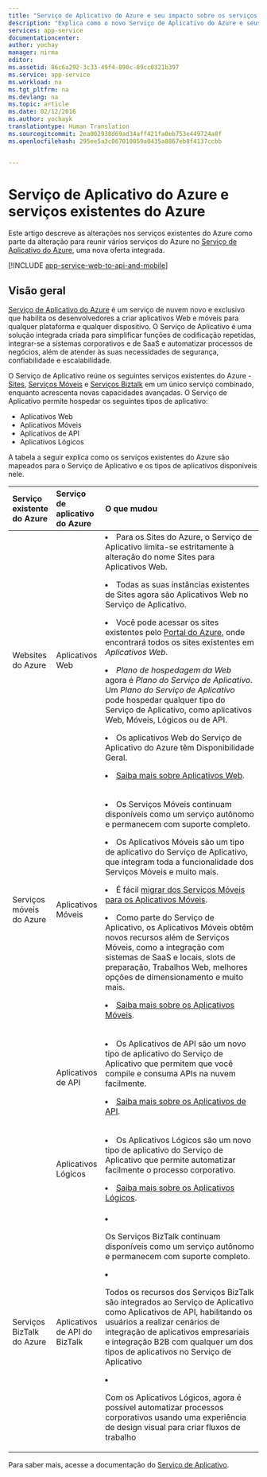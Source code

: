 ```yaml
---
title: "Serviço de Aplicativo do Azure e seu impacto sobre os serviços existentes do Azure"
description: "Explica como o novo Serviço de Aplicativo do Azure e seus recursos afetam os serviços existentes no Azure."
services: app-service
documentationcenter: 
author: yochay
manager: nirma
editor: 
ms.assetid: 86c6a292-3c33-49f4-890c-89cc0321b397
ms.service: app-service
ms.workload: na
ms.tgt_pltfrm: na
ms.devlang: na
ms.topic: article
ms.date: 02/12/2016
ms.author: yochayk
translationtype: Human Translation
ms.sourcegitcommit: 2ea002938d69ad34aff421fa0eb753e449724a8f
ms.openlocfilehash: 295ee5a3c067010059a0435a8867eb8f4137ccbb


---
```

# <a name="azure-app-service-and-existing-azure-services"></a>Serviço de Aplicativo do Azure e serviços existentes do Azure
Este artigo descreve as alterações nos serviços existentes do Azure como parte da alteração para reunir vários serviços do Azure no [Serviço de Aplicativo do Azure](https://azure.microsoft.com/services/app-service/), uma nova oferta integrada.

[!INCLUDE [app-service-web-to-api-and-mobile](../../includes/app-service-web-to-api-and-mobile.md)]

## <a name="overview"></a>Visão geral
[Serviço de Aplicativo do Azure](https://azure.microsoft.com/services/app-service/) é um serviço de nuvem novo e exclusivo que habilita os desenvolvedores a criar aplicativos Web e móveis para qualquer plataforma e qualquer dispositivo. O Serviço de Aplicativo é uma solução integrada criada para simplificar funções de codificação repetidas, integrar-se a sistemas corporativos e de SaaS e automatizar processos de negócios, além de atender às suas necessidades de segurança, confiabilidade e escalabilidade.

O Serviço de Aplicativo reúne os seguintes serviços existentes do Azure - [Sites](https://azure.microsoft.com/services/websites/), [Serviços Móveis](https://azure.microsoft.com/services/mobile-services/) e [Serviços Biztalk](https://azure.microsoft.com/services/biztalk-services/) em um único serviço combinado, enquanto acrescenta novas capacidades avançadas.  O Serviço de Aplicativo permite hospedar os seguintes tipos de aplicativo:

* Aplicativos Web
* Aplicativos Móveis
* Aplicativos de API
* Aplicativos Lógicos

A tabela a seguir explica como os serviços existentes do Azure são mapeados para o Serviço de Aplicativo e os tipos de aplicativos disponíveis nele.

<table>
<thead>
<tr class="header">
<th align="left", style="width:10%">Serviço existente do Azure</th>
<th align="left", style="width:10%">Serviço de aplicativo do Azure</th>
<th align="left", style="width:80%">O que mudou</th>
</tr>
</thead>
<tbody>
<tr class="odd">
<td align="left">Websites do Azure</td>
<td align="left">Aplicativos Web</td>
<td align="left"><li>Para os Sites do Azure, o Serviço de Aplicativo limita-se estritamente à alteração do nome Sites para Aplicativos Web.
<p><li>Todas as suas instâncias existentes de Sites agora são Aplicativos Web no Serviço de Aplicativo.</p>
<p><li>Você pode acessar os sites existentes pelo <a href="http://go.microsoft.com/fwlink/?LinkId=529715">Portal do Azure</a>, onde encontrará todos os sites existentes em <em>Aplicativos Web</em>.</p>
<p><li><em>Plano de hospedagem da Web</em> agora é <em>Plano do Serviço de Aplicativo</em>. Um <em>Plano do Serviço de Aplicativo</em> pode hospedar qualquer tipo do Serviço de Aplicativo, como aplicativos Web, Móveis, Lógicos ou de API.</p>
<p><li>Os aplicativos Web do Serviço de Aplicativo do Azure têm Disponibilidade Geral.</p>
<p><li><a href="http://azure.microsoft.com/services/app-service/web/">Saiba mais sobre Aplicativos Web</a>.</p></td>
</tr>
<tr class="even">
<td align="left">Serviços móveis do Azure</td>
<td align="left">Aplicativos Móveis</td>
<td align="left"><p><li>Os Serviços Móveis continuam disponíveis como um serviço autônomo e permanecem com suporte completo.</p>
<p><li>Os Aplicativos Móveis são um tipo de aplicativo do Serviço de Aplicativo, que integram toda a funcionalidade dos Serviços Móveis e muito mais.</p>
<p><li>É fácil <a href="http://go.microsoft.com/fwlink/?LinkID=724279&clcid=0x409">migrar dos Serviços Móveis para os Aplicativos Móveis</a>.</p>
<p><li>Como parte do Serviço de Aplicativo, os Aplicativos Móveis obtêm novos recursos além de Serviços Móveis, como a integração com sistemas de SaaS e locais, slots de preparação, Trabalhos Web, melhores opções de dimensionamento e muito mais.</p>
<p><li><a href="http://azure.microsoft.com/services/app-service/mobile/">Saiba mais sobre os Aplicativos Móveis</a>.</p>
</tr>
<tr class="odd">
<td align="left"></td>
<td align="left">Aplicativos de API</td>
<td align="left">
<p><li>Os Aplicativos de API são um novo tipo de aplicativo do Serviço de Aplicativo que permitem que você compile e consuma APIs na nuvem facilmente.</p>
<p><li><a href="http://azure.microsoft.com/services/app-service/api/">Saiba mais sobre os Aplicativos de API</a>.</p></td>
</tr>
<tr class="even">
<td align="left"></td>
<td align="left">Aplicativos Lógicos</td>
<td align="left">
<p><li>Os Aplicativos Lógicos são um novo tipo de aplicativo do Serviço de Aplicativo que permite automatizar facilmente o processo corporativo.</p>
<p><li><a href="http://azure.microsoft.com/services/app-service/logic/">Saiba mais sobre os Aplicativos Lógicos</a>.</p></td>
</tr>
<tr class="odd">
<td align="left">Serviços BizTalk do Azure</td>
<td align="left">Aplicativos de API do BizTalk</td>
<td align="left">
<li><p>Os Serviços BizTalk continuam disponíveis como um serviço autônomo e permanecem com suporte completo.</p>
<li><p>Todos os recursos dos Serviços BizTalk são integrados ao Serviço de Aplicativo como Aplicativos de API, habilitando os usuários a realizar cenários de integração de aplicativos empresariais e integração B2B com qualquer um dos tipos de aplicativos no Serviço de Aplicativo</p>
<li><p>Com os Aplicativos Lógicos, agora é possível automatizar processos corporativos usando uma experiência de design visual para criar fluxos de trabalho</p></td>
</tr>
</tbody>
</table>

Para saber mais, acesse a documentação do [Serviço de Aplicativo](https://azure.microsoft.com/documentation/services/app-service/).




<!--HONumber=Nov16_HO3-->


